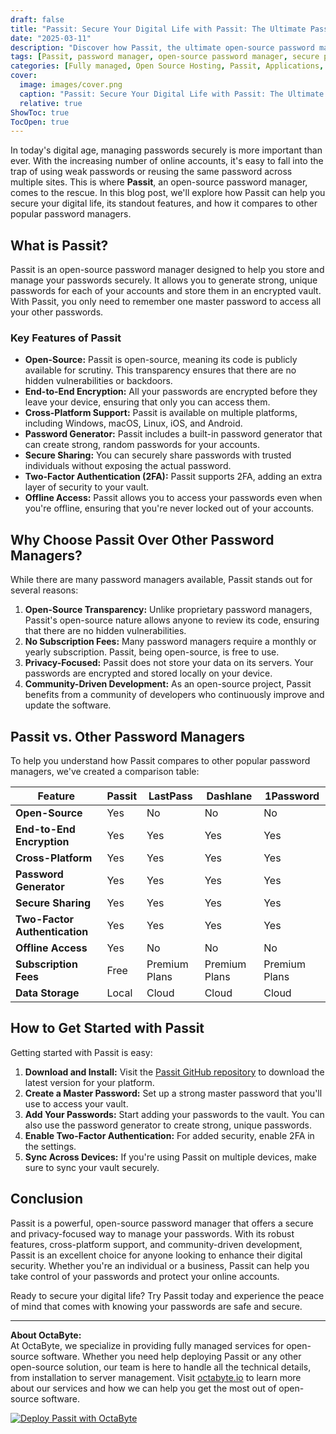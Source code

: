```yaml
---
draft: false
title: "Passit: Secure Your Digital Life with Passit: The Ultimate Password Manager"
date: "2025-03-11"
description: "Discover how Passit, the ultimate open-source password manager, can help you secure your digital life. Learn about its features, benefits, and how it compares to other popular password managers."
tags: [Passit, password manager, open-source password manager, secure passwords, digital security, password management, open-source software, cybersecurity]
categories: [Fully managed, Open Source Hosting, Passit, Applications, Password Manager]
cover:
  image: images/cover.png
  caption: "Passit: Secure Your Digital Life with Passit: The Ultimate Password Manager"
  relative: true
ShowToc: true
TocOpen: true
---
```



In today's digital age, managing passwords securely is more important than ever. With the increasing number of online accounts, it's easy to fall into the trap of using weak passwords or reusing the same password across multiple sites. This is where **Passit**, an open-source password manager, comes to the rescue. In this blog post, we'll explore how Passit can help you secure your digital life, its standout features, and how it compares to other popular password managers.

## What is Passit?

Passit is an open-source password manager designed to help you store and manage your passwords securely. It allows you to generate strong, unique passwords for each of your accounts and store them in an encrypted vault. With Passit, you only need to remember one master password to access all your other passwords.

### Key Features of Passit

- **Open-Source:** Passit is open-source, meaning its code is publicly available for scrutiny. This transparency ensures that there are no hidden vulnerabilities or backdoors.
- **End-to-End Encryption:** All your passwords are encrypted before they leave your device, ensuring that only you can access them.
- **Cross-Platform Support:** Passit is available on multiple platforms, including Windows, macOS, Linux, iOS, and Android.
- **Password Generator:** Passit includes a built-in password generator that can create strong, random passwords for your accounts.
- **Secure Sharing:** You can securely share passwords with trusted individuals without exposing the actual password.
- **Two-Factor Authentication (2FA):** Passit supports 2FA, adding an extra layer of security to your vault.
- **Offline Access:** Passit allows you to access your passwords even when you're offline, ensuring that you're never locked out of your accounts.

## Why Choose Passit Over Other Password Managers?

While there are many password managers available, Passit stands out for several reasons:

1. **Open-Source Transparency:** Unlike proprietary password managers, Passit's open-source nature allows anyone to review its code, ensuring that there are no hidden vulnerabilities.
2. **No Subscription Fees:** Many password managers require a monthly or yearly subscription. Passit, being open-source, is free to use.
3. **Privacy-Focused:** Passit does not store your data on its servers. Your passwords are encrypted and stored locally on your device.
4. **Community-Driven Development:** As an open-source project, Passit benefits from a community of developers who continuously improve and update the software.

## Passit vs. Other Password Managers

To help you understand how Passit compares to other popular password managers, we've created a comparison table:

| Feature                | Passit               | LastPass            | Dashlane            | 1Password           |
|------------------------|----------------------|---------------------|---------------------|---------------------|
| **Open-Source**        | Yes                  | No                  | No                  | No                  |
| **End-to-End Encryption** | Yes               | Yes                 | Yes                 | Yes                 |
| **Cross-Platform**     | Yes                  | Yes                 | Yes                 | Yes                 |
| **Password Generator** | Yes                  | Yes                 | Yes                 | Yes                 |
| **Secure Sharing**     | Yes                  | Yes                 | Yes                 | Yes                 |
| **Two-Factor Authentication** | Yes          | Yes                 | Yes                 | Yes                 |
| **Offline Access**     | Yes                  | No                  | No                  | No                  |
| **Subscription Fees**  | Free                 | Premium Plans       | Premium Plans       | Premium Plans       |
| **Data Storage**       | Local                | Cloud               | Cloud               | Cloud               |

## How to Get Started with Passit

Getting started with Passit is easy:

1. **Download and Install:** Visit the [Passit GitHub repository](https://github.com/passit) to download the latest version for your platform.
2. **Create a Master Password:** Set up a strong master password that you'll use to access your vault.
3. **Add Your Passwords:** Start adding your passwords to the vault. You can also use the password generator to create strong, unique passwords.
4. **Enable Two-Factor Authentication:** For added security, enable 2FA in the settings.
5. **Sync Across Devices:** If you're using Passit on multiple devices, make sure to sync your vault securely.

## Conclusion

Passit is a powerful, open-source password manager that offers a secure and privacy-focused way to manage your passwords. With its robust features, cross-platform support, and community-driven development, Passit is an excellent choice for anyone looking to enhance their digital security. Whether you're an individual or a business, Passit can help you take control of your passwords and protect your online accounts.

Ready to secure your digital life? Try Passit today and experience the peace of mind that comes with knowing your passwords are safe and secure.

---

**About OctaByte:**  
At OctaByte, we specialize in providing fully managed services for open-source software. Whether you need help deploying Passit or any other open-source solution, our team is here to handle all the technical details, from installation to server management. Visit [octabyte.io](https://octabyte.io) to learn more about our services and how we can help you get the most out of open-source software.

[![Deploy Passit with OctaByte](/images/deploy-on-octabyte.png)](https://octabyte.io/fully-managed-open-source-services/applications/password-manager/passit)